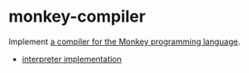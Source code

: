# monkey-compiler

Implement [a compiler for the Monkey programming language](https://compilerbook.com).

* [interpreter implementation](https://github.com/jeongukjae/monkey-interpreter)
